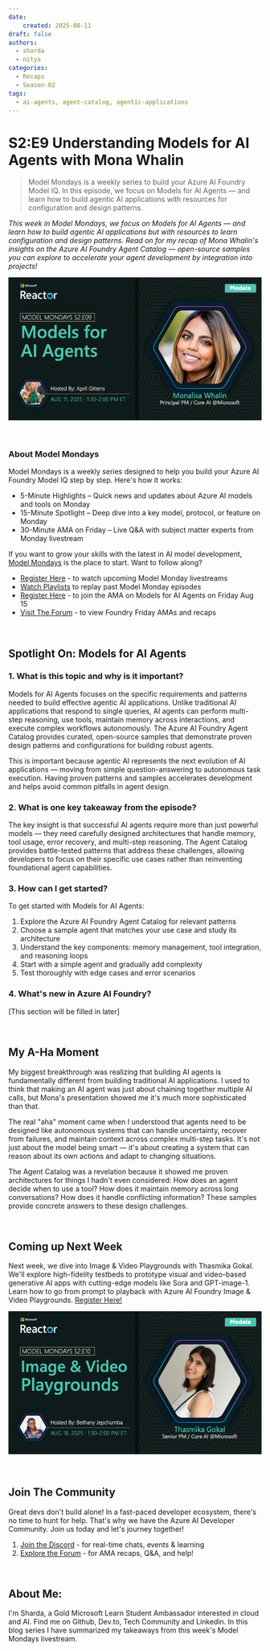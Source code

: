 ```yaml
---
date:
    created: 2025-08-11
draft: false
authors: 
  - sharda
  - nitya
categories:
  - Recaps
  - Season-02
tags:
  - ai-agents, agent-catalog, agentic-applications
---
```


# S2:E9 Understanding Models for AI Agents with Mona Whalin

> Model Mondays is a weekly series to build your Azure AI Foundry Model IQ. In this episode, we focus on Models for AI Agents — and learn how to build agentic AI applications with resources for configuration and design patterns.

_This week in Model Mondays, we focus on Models for AI Agents — and learn how to build agentic AI applications but with resources to learn configuration and design patterns. Read on for my recap of Mona Whalin's insights on the Azure AI Foundry Agent Catalog — open-source samples you can explore to accelerate your agent development by integration into projects!_

![Card](./../../season-02/img/S2-E9.png)

<br/>

### About Model Mondays

Model Mondays is a weekly series designed to help you build your Azure AI Foundry Model IQ step by step. Here's how it works:

- 5-Minute Highlights – Quick news and updates about Azure AI models and tools on Monday
- 15-Minute Spotlight – Deep dive into a key model, protocol, or feature on Monday
- 30-Minute AMA on Friday – Live Q&A with subject matter experts from Monday livestream

If you want to grow your skills with the latest in AI model development, [Model Mondays](https://aka.ms/model-mondays) is the place to start. Want to follow along?

- [Register Here](https://developer.microsoft.com/en-us/reactor/series/S-1485/?wt.mc_id=studentamb_263805) - to watch upcoming Model Monday livestreams 
- [Watch Playlists](https://aka.ms/model-mondays/playlist) to replay past Model Monday episodes 
- [Register Here](https://discord.gg/azureaifoundry?event=1382863654961025174?wt.mc_id=studentamb_263805) - to join the AMA on Models for AI Agents on Friday Aug 15
- [Visit The Forum](https://aka.ms/model-mondays/forum?wt.mc_id=studentamb_263805) - to view Foundry Friday AMAs and recaps

<br/>

## Spotlight On: Models for AI Agents

### 1. What is this topic and why is it important?

Models for AI Agents focuses on the specific requirements and patterns needed to build effective agentic AI applications. Unlike traditional AI applications that respond to single queries, AI agents can perform multi-step reasoning, use tools, maintain memory across interactions, and execute complex workflows autonomously. The Azure AI Foundry Agent Catalog provides curated, open-source samples that demonstrate proven design patterns and configurations for building robust agents.

This is important because agentic AI represents the next evolution of AI applications — moving from simple question-answering to autonomous task execution. Having proven patterns and samples accelerates development and helps avoid common pitfalls in agent design.

### 2. What is one key takeaway from the episode?

The key insight is that successful AI agents require more than just powerful models — they need carefully designed architectures that handle memory, tool usage, error recovery, and multi-step reasoning. The Agent Catalog provides battle-tested patterns that address these challenges, allowing developers to focus on their specific use cases rather than reinventing foundational agent capabilities.

### 3. How can I get started?

To get started with Models for AI Agents:
1. Explore the Azure AI Foundry Agent Catalog for relevant patterns
2. Choose a sample agent that matches your use case and study its architecture
3. Understand the key components: memory management, tool integration, and reasoning loops
4. Start with a simple agent and gradually add complexity
5. Test thoroughly with edge cases and error scenarios

### 4. What's new in Azure AI Foundry?

[This section will be filled in later]

<br/>

## My A-Ha Moment

My biggest breakthrough was realizing that building AI agents is fundamentally different from building traditional AI applications. I used to think that making an AI agent was just about chaining together multiple AI calls, but Mona's presentation showed me it's much more sophisticated than that.

The real "aha" moment came when I understood that agents need to be designed like autonomous systems that can handle uncertainty, recover from failures, and maintain context across complex multi-step tasks. It's not just about the model being smart — it's about creating a system that can reason about its own actions and adapt to changing situations.

The Agent Catalog was a revelation because it showed me proven architectures for things I hadn't even considered: How does an agent decide when to use a tool? How does it maintain memory across long conversations? How does it handle conflicting information? These samples provide concrete answers to these design challenges.

<br/>

## Coming up Next Week

Next week, we dive into Image & Video Playgrounds with Thasmika Gokal. We'll explore high-fidelity testbeds to prototype visual and video-based generative AI apps with cutting-edge models like Sora and GPT-image-1. Learn how to go from prompt to playback with Azure AI Foundry Image & Video Playgrounds. [Register Here!](https://developer.microsoft.com/en-us/reactor/events/26129/)

![Image & Video Playgrounds](./../../season-02/img/S2-E10.png)

<br/>

## Join The Community
Great devs don't build alone! In a fast-paced developer ecosystem, there's no time to hunt for help. That's why we have the Azure AI Developer Community. Join us today and let's journey together!

1. [Join the Discord](https://discord.com/invite/QR3kaErCRx?wt.mc_id=studentamb_263805) - for real-time chats, events & learning
2. [Explore the Forum](https://aka.ms/model-mondays/forum?wt.mc_id=studentamb_263805) - for AMA recaps, Q&A, and help!

<br/>
 
## About Me:
I'm Sharda, a Gold Microsoft Learn Student Ambassador interested in cloud and AI. Find me on Github, Dev.to, Tech Community and Linkedin. In this blog series I have summarized my takeaways from this week's Model Mondays livestream.
